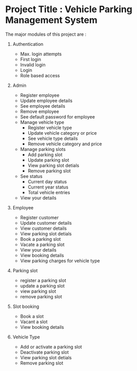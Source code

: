 # Project Title : Vehicle Parking Management System

The major modules of this project are :

1. Authentication
    - Max. login attempts
    - First login
    - Invalid login
    - Login
    - Role based access 

2. Admin
    - Register employee
    - Update employee details
    - See employee details
    - Remove employee
    - See default password for employee
    - Manage vehicle type
        - Register vehicle type
        - Update vehicle category or price
        - See vehicle type details
        - Remove vehicle category and price
    - Manage parking slots
        - Add parking slot 
        - Update parking slot
        - View parking slot detials
        - Remove parking slot
    - See status
        - Current day status
        - Current year status
        - Total vehicle entries
    - View your details

3. Employee
    - Register customer
    - Update customer details
    - View customer details
    - View parking slot detials
    - Book a parking slot
    - Vacate a parking slot
    - View your details
    - View booking details
    - View parking charges for vehicle type
    
4. Parking slot  
    - register a parking slot
    - update a parking slot
    - view parking slot
    - remove parking slot

5. Slot booking 
    - Book a slot
    - Vacant a slot
    - View booking details

6. Vehicle Type 
    - Add or activate a parking slot
    - Deactivate parking slot
    - View parking slot detials
    - Remove parking slot

    
